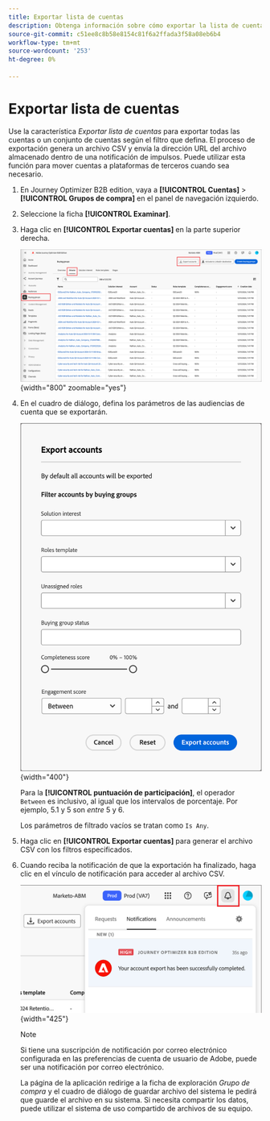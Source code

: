 ```yaml
---
title: Exportar lista de cuentas
description: Obtenga información sobre cómo exportar la lista de cuentas en función del filtro de grupos de compra.
source-git-commit: c51ee8c8b58e8154c81f6a2ffada3f58a08eb6b4
workflow-type: tm+mt
source-wordcount: '253'
ht-degree: 0%

---
```


# Exportar lista de cuentas

Use la característica _Exportar lista de cuentas_ para exportar todas las cuentas o un conjunto de cuentas según el filtro que defina. El proceso de exportación genera un archivo CSV y envía la dirección URL del archivo almacenado dentro de una notificación de impulsos. Puede utilizar esta función para mover cuentas a plataformas de terceros cuando sea necesario.

1. En Journey Optimizer B2B edition, vaya a **[!UICONTROL Cuentas]** > **[!UICONTROL Grupos de compra]** en el panel de navegación izquierdo.

1. Seleccione la ficha **[!UICONTROL Examinar]**.

1. Haga clic en **[!UICONTROL Exportar cuentas]** en la parte superior derecha.

   ![Editar detalles de la cuenta](./assets/export-accounts.png){width="800" zoomable="yes"}

1. En el cuadro de diálogo, defina los parámetros de las audiencias de cuenta que se exportarán.

   ![Especifique el filtrado de audiencia de la cuenta](./assets/export-accounts-dialog.png){width="400"}

   Para la **[!UICONTROL puntuación de participación]**, el operador `Between` es inclusivo, al igual que los intervalos de porcentaje. Por ejemplo, 5.1 y 5 son _entre_ 5 y 6.

   Los parámetros de filtrado vacíos se tratan como `Is Any`.

1. Haga clic en **[!UICONTROL Exportar cuentas]** para generar el archivo CSV con los filtros especificados.

1. Cuando reciba la notificación de que la exportación ha finalizado, haga clic en el vínculo de notificación para acceder al archivo CSV.

   ![Haga clic en la notificación para descargar el archivo CSV de lista de cuentas exportadas](./assets/export-accounts-notification.png){width="425"}

   >[!NOTE]
   >
   >Si tiene una suscripción de notificación por correo electrónico configurada en las preferencias de cuenta de usuario de Adobe, puede ser una notificación por correo electrónico.

   La página de la aplicación redirige a la ficha de exploración _Grupo de compra_ y el cuadro de diálogo de guardar archivo del sistema le pedirá que guarde el archivo en su sistema. Si necesita compartir los datos, puede utilizar el sistema de uso compartido de archivos de su equipo.
